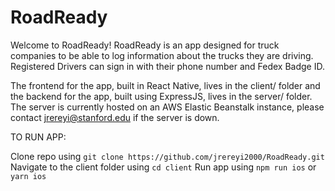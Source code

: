 # RoadReady

Welcome to RoadReady! RoadReady is an app designed for truck companies to be able to log information about the trucks they are driving.
Registered Drivers can sign in with their phone number and Fedex Badge ID.

The frontend for the app, built in React Native, lives in the client/ folder and the backend for the app, built using ExpressJS, lives in the server/ folder. The server is currently hosted on an AWS Elastic Beanstalk instance, please contact jrereyi@stanford.edu if the server is down.

TO RUN APP:

Clone repo using `git clone https://github.com/jrereyi2000/RoadReady.git`
Navigate to the client folder using `cd client`
Run app using `npm run ios` or `yarn ios`